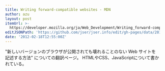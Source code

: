 ```yaml
---
title: Writing forward-compatible websites - MDN
author: azu
layout: post
itemUrl: >-
  https://developer.mozilla.org/ja/Web_Development/Writing_forward-compatible_websites
editJSONPath: 'https://github.com/jser/jser.info/edit/gh-pages/data/2012/02/index.json'
date: '2012-02-18T12:55:00Z'
---
```

"新しいバージョンのブラウザが公開されても壊れることのない Web サイトを記述する方法" についての翻訳ページ。
HTMLやCSS、JavaScriptについて書かれている。
